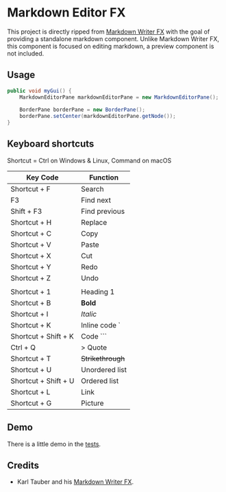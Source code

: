 # Markdown Editor FX

This project is directly ripped from [Markdown Writer FX](https://github.com/JFormDesigner/markdown-writer-fx) with the goal of providing a 
standalone markdown component. Unlike Markdown Writer FX, this component is focused on editing markdown, a preview component is not included.

## Usage

```java
public void myGui() {
	MarkdownEditorPane markdownEditorPane = new MarkdownEditorPane();
	
	BorderPane borderPane = new BorderPane();
	borderPane.setCenter(markdownEditorPane.getNode());
}
```

## Keyboard shortcuts

Shortcut = Ctrl on Windows & Linux, Command on macOS

| Key Code             | Function          |
|----------------------|-------------------|
| Shortcut + F         | Search            |
| F3                   | Find next         |
| Shift + F3           | Find previous     |
| Shortcut + H         | Replace           |
| Shortcut + C         | Copy              |
| Shortcut + V         | Paste             |
| Shortcut + X         | Cut               |
| Shortcut + Y         | Redo              |
| Shortcut + Z         | Undo              |
|                      |                   |
| Shortcut + 1         | Heading 1         |
| Shortcut + B         | **Bold**          |
| Shortcut + I         | _Italic_          |
| Shortcut + K         | Inline code \`    |
| Shortcut + Shift + K | Code \```         |
| Ctrl     + Q         | \> Quote          |
| Shortcut + T         | ~~Strikethrough~~ |
| Shortcut + U         | Unordered list    |
| Shortcut + Shift + U | Ordered list      |
| Shortcut + L         | Link              |
| Shortcut + G         | Picture           |

## Demo
There is a little demo in the [tests](src/test/java/demo/Demo.java).

## Credits
* Karl Tauber and his [Markdown Writer FX](https://github.com/JFormDesigner/markdown-writer-fx).
